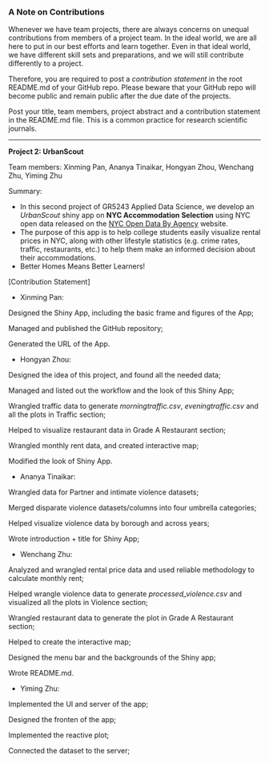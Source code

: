 ### A Note on Contributions

Whenever we have team projects, there are always concerns on unequal contributions from members of a project team. In the ideal world, we are all here to put in our best efforts and learn together. Even in that ideal world, we have different skill sets and preparations, and we will still contribute differently to a project. 

Therefore, you are required to post a *contribution statement* in the root README.md of your GitHub repo. Please beware that your GitHub repo will become public and remain public after the due date of the projects. 

Post your title, team members, project abstract and a contribution statement in the README.md file.  This is a common practice for research scientific journals. 

---

**Project 2: UrbanScout**

Team members: Xinming Pan, Ananya Tinaikar, Hongyan Zhou, Wenchang Zhu, Yiming Zhu

Summary:
+ In this second project of GR5243 Applied Data Science, we develop an *UrbanScout* shiny app on **NYC Accommodation Selection** using NYC open data released on the [NYC Open Data By Agency](https://opendata.cityofnewyork.us/data/) website.
+ The purpose of this app is to help college students easily visualize rental prices in NYC, along with other lifestyle statistics (e.g. crime rates, traffic, restaurants, etc.) to help them make an informed decision about their accommodations.
+ Better Homes Means Better Learners!

[Contribution Statement] 

+ Xinming Pan: 

Designed the Shiny App, including the basic frame and figures of the App; 

Managed and published the GitHub repository; 

Generated the URL of the App.


+ Hongyan Zhou:

Designed the idea of this project, and found all the needed data; 

Managed and listed out the workflow and the look of this Shiny App; 

Wrangled traffic data to generate *morningtraffic.csv*, *eveningtraffic.csv* and all the plots in Traffic section;

Helped to visualize restaurant data in Grade A Restaurant section;

Wrangled monthly rent data, and created interactive map;

Modified the look of Shiny App.


+ Ananya Tinaikar:

Wrangled data for Partner and intimate violence datasets; 

Merged disparate violence datasets/columns into four umbrella categories;

Helped visualize violence data by borough and across years; 

Wrote introduction + title for Shiny App;


+ Wenchang Zhu:

Analyzed and wrangled rental price data and used reliable methodology to calculate monthly rent;

Helped wrangle violence data to generate *processed_violence.csv* and visualized all the plots in Violence section;

Wrangled restaurant data to generate the plot in Grade A Restaurant section;

Helped to create the interactive map;

Designed the menu bar and the backgrounds of the Shiny app; 

Wrote README.md.


+ Yiming Zhu:

Implemented the UI and server of the app;

Designed the fronten of the app;

Implemented the reactive plot;

Connected the dataset to the server;
